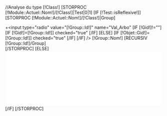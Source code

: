 //Analyse du type [!Class!]
[STORPROC [!Module::Actuel::Nom!]/[!Class!]|Test|0|1]
[IF [!Test::isReflexive!]]
	[STORPROC [!Module::Actuel::Nom!]/[!Class!]|Group]
		<div class="Decale">+<input type="radio" value="[!Group::Id!]" name="Val_Arbo" 
			[IF [!Gid!]!=""]
				[IF [!Gid!]=[!Group::Id!]] checked="true" [/IF]
			[ELSE]
				[IF [!Objet::Gid!]=[!Group::Id!]] checked="true" [/IF]
			[/IF]
			/>
			[!Group::Nom!]
			[RECURSIV [!Group::Id!]/Group]
		</div>
	[/STORPROC]
	<input type="hidden" name="Type_Arbo" value="Gid"/>
[ELSE]
	<select name="Val_Arbo" size="11" style="width:100%;border:0;">
		[STORPROC [!Module::Actuel::Nom!]/[!Class!]|Usr]
			<option value="[!Usr::Id!]" 
			[IF [!Uid!]!=""]
				[IF [!Uid!]=[!Usr::Id!]] selected="selected" [/IF]
			[ELSE]
				[IF [!Objet::Uid!]=[!Usr::Id!]] selected="selected" [/IF]
			[/IF]
			>[!Usr::Login!]</option>
		[/STORPROC]
	</select>
	<input type="hidden" name="Type_Arbo" value="Uid"/>
[/IF]
[/STORPROC]
